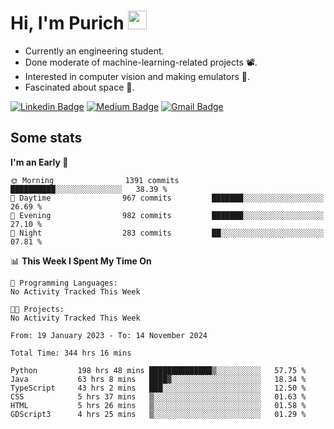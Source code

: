 <h1 align="left">Hi, I'm Purich
<img src="https://media.giphy.com/media/hvRJCLFzcasrR4ia7z/giphy.gif" width="30px"/></h1>

* Currently an engineering student.
* Done moderate of machine-learning-related projects :film_projector:.
* Interested in computer vision and making emulators :space_invader:.
* Fascinated about space :milky_way:.

[![Linkedin Badge](https://img.shields.io/badge/-Purich-blue?style=flat-square&logo=Linkedin&logoColor=white&link=https://www.linkedin.com/in/purich-siritip-16b3b3255/)](https://www.linkedin.com/in/purich-siritip-16b3b3255) [![Medium Badge](https://img.shields.io/badge/-@purich-gray?style=flat-square&labelColor=000000&logo=Medium&link=https://medium.com/@phuritsiritip)](https://medium.com/@phuritsiritip)
[![Gmail Badge](https://img.shields.io/badge/-mark.phurit@gmail.com-c14438?style=flat-square&logo=Gmail&logoColor=white&link=mailto:mark.phurit@gmail.com)](mailto:mark.phurit@gmail.com)

## Some stats

  
  <!--START_SECTION:waka-->
**I'm an Early 🐤** 

```text
🌞 Morning                1391 commits        ██████████░░░░░░░░░░░░░░░   38.39 % 
🌆 Daytime                967 commits         ███████░░░░░░░░░░░░░░░░░░   26.69 % 
🌃 Evening                982 commits         ███████░░░░░░░░░░░░░░░░░░   27.10 % 
🌙 Night                  283 commits         ██░░░░░░░░░░░░░░░░░░░░░░░   07.81 % 
```


📊 **This Week I Spent My Time On** 

```text
💬 Programming Languages: 
No Activity Tracked This Week

🐱‍💻 Projects: 
No Activity Tracked This Week
```


<!--END_SECTION:waka-->

  <!--START_SECTION:waka-simple-->

```text
From: 19 January 2023 - To: 14 November 2024

Total Time: 344 hrs 16 mins

Python         198 hrs 48 mins ██████████████▒░░░░░░░░░░   57.75 %
Java           63 hrs 8 mins   ████▓░░░░░░░░░░░░░░░░░░░░   18.34 %
TypeScript     43 hrs 2 mins   ███░░░░░░░░░░░░░░░░░░░░░░   12.50 %
CSS            5 hrs 37 mins   ▒░░░░░░░░░░░░░░░░░░░░░░░░   01.63 %
HTML           5 hrs 26 mins   ▒░░░░░░░░░░░░░░░░░░░░░░░░   01.58 %
GDScript3      4 hrs 25 mins   ▒░░░░░░░░░░░░░░░░░░░░░░░░   01.29 %
```

<!--END_SECTION:waka-simple-->

  <!--![Anurag's GitHub stats](https://github-readme-stats.vercel.app/api?username=vikimark&show_icons=true&theme=gruvbox_light)-->
  
<!--
**vikimark/vikimark** is a ✨ _special_ ✨ repository because its `README.md` (this file) appears on your GitHub profile.

Here are some ideas to get you started:

- 🔭 I’m currently working on ...
- 🌱 I’m currently learning ...
- 👯 I’m looking to collaborate on ...
- 🤔 I’m looking for help with ...
- 💬 Ask me about ...
- 📫 How to reach me: ...
- 😄 Pronouns: ...
- ⚡ Fun fact: ...
-->
